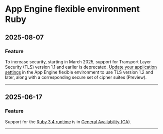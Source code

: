 # App Engine flexible environment Ruby

## 2025-08-07

### Feature

To increase security, starting in March 2025, support for Transport Layer Security (TLS) version 1.1 and earlier is deprecated. [Update your application settings](https://cloud.google.com/appengine/docs/flexible/secure-minimum-tls) in the App Engine flexible environment to use TLS version 1.2 and later, along with a corresponding secure set of cipher suites (Preview).

---
## 2025-06-17

### Feature

Support for the [Ruby 3.4 runtime](https://cloud.google.com/appengine/docs/flexible/ruby/runtime) is in [General Availability (GA)](https://cloud.google.com/products/#product-launch-stages).

---
